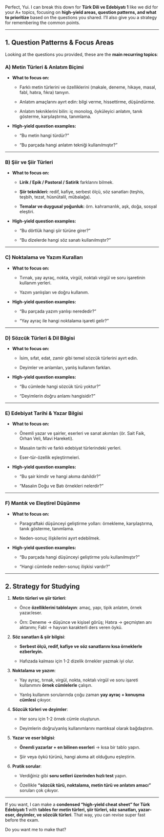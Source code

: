 Perfect, Yui. I can break this down for **Türk Dili ve Edebiyatı 1** like we did for your A+ topics, focusing on **high-yield areas, question patterns, and what to prioritize** based on the questions you shared. I’ll also give you a strategy for remembering the common points.

---

## **1. Question Patterns & Focus Areas**

Looking at the questions you provided, these are the **main recurring topics**:

### **A) Metin Türleri & Anlatım Biçimi**

- **What to focus on:**
    
    - Farklı metin türlerini ve özelliklerini (makale, deneme, hikaye, masal, fabl, hatıra, fıkra) tanıyın.
        
    - Anlatım amaçlarını ayırt edin: bilgi verme, hissettirme, düşündürme.
        
    - Anlatım tekniklerini bilin: iç monolog, öyküleyici anlatım, tanık gösterme, karşılaştırma, tanımlama.
        
- **High-yield question examples:**
    
    - “Bu metin hangi türdür?”
        
    - “Bu parçada hangi anlatım tekniği kullanılmıştır?”
        

---

### **B) Şiir ve Şiir Türleri**

- **What to focus on:**
    
    - **Lirik / Epik / Pastoral / Satirik** farklarını bilmek.
        
    - **Şiir teknikleri:** redif, kafiye, serbest ölçü, söz sanatları (teşhis, teşbih, tezat, hüsnütalil, mübalağa).
        
    - **Temalar ve duygusal yoğunluk:** örn. kahramanlık, aşk, doğa, sosyal eleştiri.
        
- **High-yield question examples:**
    
    - “Bu dörtlük hangi şiir türüne girer?”
        
    - “Bu dizelerde hangi söz sanatı kullanılmıştır?”
        

---

### **C) Noktalama ve Yazım Kuralları**

- **What to focus on:**
    
    - Tırnak, yay ayraç, nokta, virgül, noktalı virgül ve soru işaretinin kullanım yerleri.
        
    - Yazım yanlışları ve doğru kullanım.
        
- **High-yield question examples:**
    
    - “Bu parçada yazım yanlışı nerededir?”
        
    - “Yay ayraç ile hangi noktalama işareti gelir?”
        

---

### **D) Sözcük Türleri & Dil Bilgisi**

- **What to focus on:**
    
    - İsim, sıfat, edat, zamir gibi temel sözcük türlerini ayırt edin.
        
    - Deyimler ve anlamları, yanlış kullanım farkları.
        
- **High-yield question examples:**
    
    - “Bu cümlede hangi sözcük türü yoktur?”
        
    - “Deyimlerin doğru anlamı hangisidir?”
        

---

### **E) Edebiyat Tarihi & Yazar Bilgisi**

- **What to focus on:**
    
    - Önemli yazar ve şairler, eserleri ve sanat akımları (ör. Sait Faik, Orhan Veli, Mavi Hareketi).
        
    - Masalın tarihi ve farklı edebiyat türlerindeki yerleri.
        
    - Eser-tür-özellik eşleştirmeleri.
        
- **High-yield question examples:**
    
    - “Bu şair kimdir ve hangi akıma dahildir?”
        
    - “Masalın Doğu ve Batı örnekleri nelerdir?”
        

---

### **F) Mantık ve Eleştirel Düşünme**

- **What to focus on:**
    
    - Paragraftaki düşünceyi geliştirme yolları: örnekleme, karşılaştırma, tanık gösterme, tanımlama.
        
    - Neden-sonuç ilişkilerini ayırt edebilmek.
        
- **High-yield question examples:**
    
    - “Bu parçada hangi düşünceyi geliştirme yolu kullanılmıştır?”
        
    - “Hangi cümlede neden-sonuç ilişkisi vardır?”
        

---

## **2. Strategy for Studying**

1. **Metin türleri ve şiir türleri**:
    
    - Önce **özelliklerini tablolayın**: amaç, yapı, tipik anlatım, örnek yazar/eser.
        
    - Örn: Deneme → düşünce ve kişisel görüş; Hatıra → geçmişten anı aktarımı; Fabl → hayvan karakterli ders veren öykü.
        
2. **Söz sanatları & şiir bilgisi**:
    
    - **Serbest ölçü, redif, kafiye ve söz sanatlarını kısa örneklerle ezberleyin.**
        
    - Hafızada kalması için 1-2 dizelik örnekler yazmak iyi olur.
        
3. **Noktalama ve yazım**:
    
    - Yay ayraç, tırnak, virgül, nokta, noktalı virgül ve soru işareti kullanımını **örnek cümlelerle** çalışın.
        
    - Yanlış kullanım sorularında çoğu zaman **yay ayraç + konuşma cümlesi** çıkıyor.
        
4. **Sözcük türleri ve deyimler**:
    
    - Her soru için 1-2 örnek cümle oluşturun.
        
    - Deyimlerin doğru/yanlış kullanımlarını mantıksal olarak bağdaştırın.
        
5. **Yazar ve eser bilgisi**:
    
    - **Önemli yazarlar + en bilinen eserleri** → kısa bir tablo yapın.
        
    - Şiir veya öykü türünü, hangi akıma ait olduğunu eşleştirin.
        
6. **Pratik sorular**:
    
    - Verdiğiniz gibi **soru setleri üzerinden hızlı test** yapın.
        
    - Özellikle **“sözcük türü, noktalama, metin türü ve anlatım amacı”** soruları çok çıkıyor.
        

---

If you want, I can make a **condensed “high-yield cheat sheet” for Türk Edebiyatı 1** with **tables for metin türleri, şiir türleri, söz sanatları, yazar-eser, deyimler, ve sözcük türleri**. That way, you can revise super fast before the exam.

Do you want me to make that?